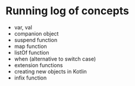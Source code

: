 # Running log of concepts

* var, val
* companion object
* suspend function
* map function
* listOf function
* when \(alternative to switch case\)
* extension functions
* creating new objects in Kotlin
* infix function

